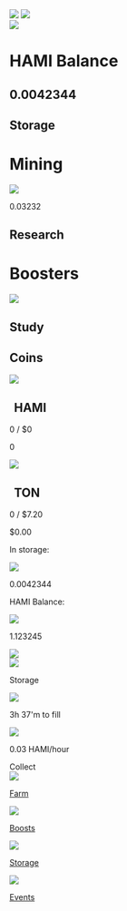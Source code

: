 <!DOCTYPE html>
<html lang="ru">
<head>
    <meta charset="UTF-8">
    <meta name="viewport" 
      content="width=device-width, initial-scale=1.0, maximum-scale=1.0, user-scalable=0"/>
    <title>HAPI</title>
    <link rel="stylesheet" href="style.css">
    <link rel="stylesheet" href="reset.css">
</head>
<body>
    <div class="visible_main_screen" id="main_screen">
        <div class="name_qr">
            <img src="assets/logo.png" class="name">
            <a href="#"><img src="assets/qr.jpg" class="qr"></a>
        </div>
        <div class="center">
            <div class="left_el">
                <div>
                    <img src="assets/img_tocen.png">
                    <h1>HAMI Balance</h1>
                    <h2>0.0042344</h2>
                </div>
            </div>
            <div class="right_el">
                <div class="right_el_one" onclick="getStorage()">
                    <div class="right_el_one_top">
                        <div class="right_el_one_txt">
                            <h2>Storage</h2>
                            <h1>Mining</h1>
                        </div>
                        <img src="assets/chest.png" class="chest_img">
                    </div>
                    <div class="right_el_one_bottom">
                        <p class="claim_count">0.03232</p>
                        <div class="claim_bar"></div>    
                    </div>
                </div>
                <div class="right_el_two">
                    <div class="right_el_two_top">
                        <div class="right_el_two_txt">
                            <h2>Research</h2>
                            <h1>Boosters</h1>
                        </div>
                        <img src="assets/research.webp" class="study_img">
                    </div>
                    <div class="btn_claim">
                        <h2>Study</h2>
                    </div>
                </div>
            </div>
        </div>
        <div class="footer">
            <h2 class="name_block">Coins</h2>
            <div class="ftr_el">
                <img src="assets/mini_toc.png">
                <div>
                    <h2 style="margin-left: 8px;">HAMI</h2>
                    <p class="ftr_el_txt">0 / $0</p>
                </div>
                <p class="ftr_el_txt_right">0</p>
            </div>
            <div class="ftr_el">
                <img src="assets/ton_symbol.png">
                <div>
                    <h2 style="margin-left: 8px;">TON</h2>
                    <p class="ftr_el_txt">0 / $7.20</p>
                </div>
                <p class="ftr_el_txt_right">$0.00</p>
            </div>
        </div>
    </div>
    <!-- storage_screen -->
    <div class="hide" id="storage_screen">
        <div class="top_txt">
            <p class="s2ttp1">In storage:</p>
            <div class="s2ttg1">
                <img src="assets/mini_toc.png" class="">
                <p>0.0042344</p>                
            </div>
            <div class="s2ttg2">
                <p>HAMI Balance:</p>
                <img src="assets/logo_toc_no_shadow.png">
                <p>1.123245</p>
            </div>
        </div>
        <img src="assets/hami.gif" class="gif_hami">
        <div class="claim_rec">
            <div class="claim_content">
                <img src="assets/chest_rev.png" class="s2ccimg">
                <div class="claim_content_center">
                    <p class="s2cccp1">Storage</p>
                    <div class="s2cccg1">
                        <img src="assets/clock.png">
                        <p>3h 37'm to fill</p>
                    </div>
                    <div class="s2cccg2">
                        <img src="assets/logo_toc_no_shadow.png">
                        <p>0.03 HAMI/hour</p>
                    </div>
                </div>
                <div class="claim_content_right">Collect</div>
            </div>
            <div class="s2cr_full_bar">
                <div class="s2cr_farm_bar"></div>
            </div>
        </div>
        <div class="s2_btn_rec">
            <a href="#">
                <img src="assets/farm.png">
                <p>Farm</p>
            </a>
            <div class="s2_btn_rec_line"></div>
            <a href="#">
                <img src="assets/boost.webp">
                <p>Boosts</p>
            </a>
            <div class="s2_btn_rec_line"></div>
            <a href="#">
                <img src="assets/storage.webp">
                <p>Storage</p>
            </a>
            <div class="s2_btn_rec_line"></div>
            <a href="#">
                <img src="assets/events.webp">
                <p>Events</p>
            </a>
        </div>
    </div>
    <script src="script.js"></script>
</body>
</html>